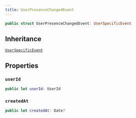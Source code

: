 ```yaml
---
title: UserPresenceChangedEvent
---
```


``` swift
public struct UserPresenceChangedEvent: UserSpecificEvent 
```

## Inheritance

[`UserSpecificEvent`](user-specific-event.md)

## Properties

### `userId`

``` swift
public let userId: UserId
```

### `createdAt`

``` swift
public let createdAt: Date?
```
